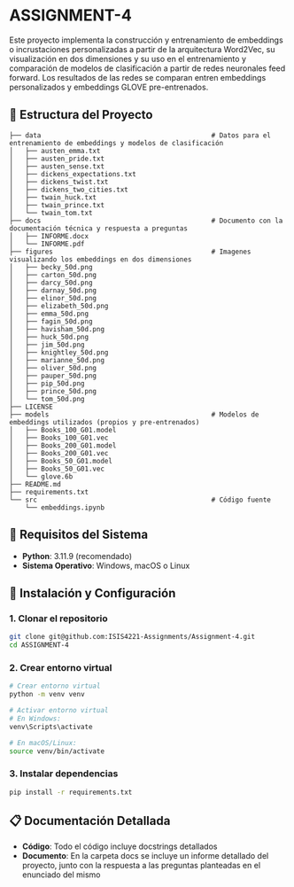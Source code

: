 # ASSIGNMENT-4

Este proyecto implementa la construcción y entrenamiento de embeddings o incrustaciones personalizadas a partir de la arquitectura Word2Vec, su visualización
en dos dimensiones y su uso en el entrenamiento y comparación de modelos de clasificación a partir de redes neuronales feed forward. Los resultados de las redes
se comparan entren embeddings personalizados y embeddings GLOVE pre-entrenados.

## 📁 Estructura del Proyecto

```
├── data                                           # Datos para el entrenamiento de embeddings y modelos de clasificación
│   ├── austen_emma.txt
│   ├── austen_pride.txt
│   ├── austen_sense.txt
│   ├── dickens_expectations.txt
│   ├── dickens_twist.txt
│   ├── dickens_two_cities.txt
│   ├── twain_huck.txt
│   ├── twain_prince.txt
│   └── twain_tom.txt
├── docs                                           # Documento con la documentación técnica y respuesta a preguntas
│   ├── INFORME.docx
│   └── INFORME.pdf
├── figures                                        # Imagenes visualizando los embeddings en dos dimensiones
│   ├── becky_50d.png
│   ├── carton_50d.png
│   ├── darcy_50d.png
│   ├── darnay_50d.png
│   ├── elinor_50d.png
│   ├── elizabeth_50d.png
│   ├── emma_50d.png
│   ├── fagin_50d.png
│   ├── havisham_50d.png
│   ├── huck_50d.png
│   ├── jim_50d.png
│   ├── knightley_50d.png
│   ├── marianne_50d.png
│   ├── oliver_50d.png
│   ├── pauper_50d.png
│   ├── pip_50d.png
│   ├── prince_50d.png
│   └── tom_50d.png
├── LICENSE
├── models                                         # Modelos de embeddings utilizados (propios y pre-entrenados)
│   ├── Books_100_G01.model
│   ├── Books_100_G01.vec
│   ├── Books_200_G01.model
│   ├── Books_200_G01.vec
│   ├── Books_50_G01.model
│   ├── Books_50_G01.vec
│   └── glove.6b
├── README.md
├── requirements.txt
└── src                                            # Código fuente
    └── embeddings.ipynb
```

## 🐍 Requisitos del Sistema

- **Python**: 3.11.9 (recomendado)
- **Sistema Operativo**: Windows, macOS o Linux

## 🚀 Instalación y Configuración

### 1. Clonar el repositorio
```bash
git clone git@github.com:ISIS4221-Assignments/Assignment-4.git
cd ASSIGNMENT-4
```

### 2. Crear entorno virtual
```bash
# Crear entorno virtual
python -m venv venv

# Activar entorno virtual
# En Windows:
venv\Scripts\activate

# En macOS/Linux:
source venv/bin/activate
```

### 3. Instalar dependencias
```bash
pip install -r requirements.txt
```

## 📋 Documentación Detallada

- **Código**: Todo el código incluye docstrings detallados
- **Documento**: En la carpeta docs se incluye un informe detallado del proyecto, junto con la respuesta a las preguntas planteadas en el enunciado del mismo
